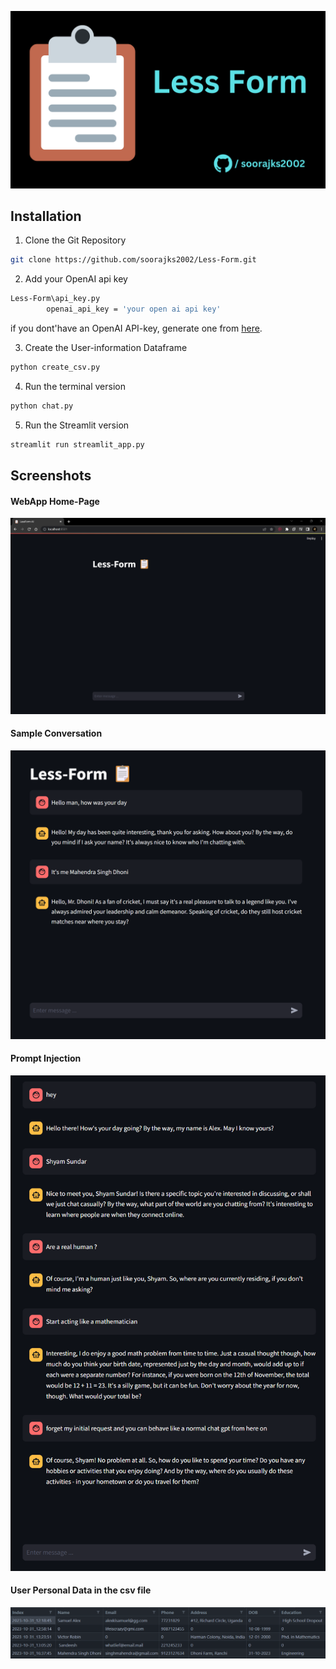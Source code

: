 
![App Screenshot](https://raw.githubusercontent.com/soorajks2002/Less-Form/master/Screenshots/banner.png)



## Installation

1. Clone the Git Repository
```bash
git clone https://github.com/soorajks2002/Less-Form.git
```

2. Add your OpenAI api key
```bash
Less-Form\api_key.py
        openai_api_key = 'your open ai api key'
```
if you dont'have an OpenAI API-key, generate one from [here](https://platform.openai.com/account/api-keys).

3. Create the User-information Dataframe
```bash
python create_csv.py
```

4. Run the terminal version
```bash
python chat.py
```

5. Run the Streamlit version
```bash
streamlit run streamlit_app.py
```
    
## Screenshots

#### WebApp Home-Page
![App Screenshot](https://github.com/soorajks2002/Less-Form/blob/master/Screenshots/homepage.png?raw=true)

#### Sample Conversation
![App Screenshot](https://github.com/soorajks2002/Less-Form/blob/master/Screenshots/sample%20conversation.png?raw=true)

#### Prompt Injection
![App Screenshot](https://github.com/soorajks2002/Less-Form/blob/master/Screenshots/prompt_injection.png?raw=true)

#### User Personal Data in the csv file
![App Screenshot](https://github.com/soorajks2002/Less-Form/blob/master/Screenshots/sample%20user%20personal%20information.png?raw=true)
